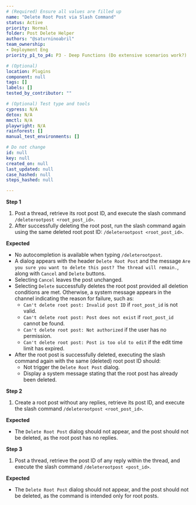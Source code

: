 ```yaml
---
# (Required) Ensure all values are filled up
name: "Delete Root Post via Slash Command"
status: Active
priority: Normal
folder: Post Delete Helper
authors: "@saturninoabril"
team_ownership:
- Deployment Eng
priority_p1_to_p4: P3 - Deep Functions (Do extensive scenarios work?)

# (Optional)
location: Plugins
component: null
tags: []
labels: []
tested_by_contributor: ""

# (Optional) Test type and tools
cypress: N/A
detox: N/A
mmctl: N/A
playwright: N/A
rainforest: []
manual_test_environments: []

# Do not change
id: null
key: null
created_on: null
last_updated: null
case_hashed: null
steps_hashed: null

---
```


**Step 1**

1. Post a thread, retrieve its root post ID, and execute the slash command `/deleterootpost <root_post_id>`.
2. After successfully deleting the root post, run the slash command again using the same deleted root post ID: `/deleterootpost <root_post_id>`.

**Expected**

- No autocompletion is available when typing `/deleterootpost`.
- A dialog appears with the header `Delete Root Post` and the message `Are you sure you want to delete this post? The thread will remain.`, along with `Cancel` and `Delete` buttons.
- Selecting `Cancel` leaves the post unchanged.
- Selecting `Delete` successfully deletes the root post provided all deletion conditions are met. Otherwise, a system message appears in the channel indicating the reason for failure, such as:
  - `Can't delete root post: Invalid post ID` if `root_post_id` is not valid.
  - `Can't delete root post: Post does not exist` if `root_post_id` cannot be found.
  - `Can't delete root post: Not authorized` if the user has no permission.
  - `Can't delete root post: Post is too old to edit` if the edit time limit has expired.
- After the root post is successfully deleted, executing the slash command again with the same (deleted) root post ID should:
  - Not trigger the `Delete Root Post` dialog.
  - Display a system message stating that the root post has already been deleted.

**Step 2**

1. Create a root post without any replies, retrieve its post ID, and execute the slash command `/deleterootpost <root_post_id>`.

**Expected**

- The `Delete Root Post` dialog should not appear, and the post should not be deleted, as the root post has no replies.


**Step 3**

1. Post a thread, retrieve the post ID of any reply within the thread, and execute the slash command `/deleterootpost <post_id>`.

**Expected**

- The `Delete Root Post` dialog should not appear, and the post should not be deleted, as the command is intended only for root posts.
